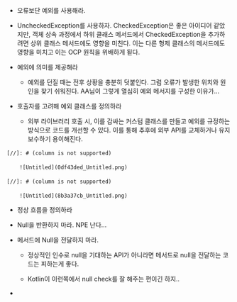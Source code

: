 - 오류보단 예외를 사용해라.

- UncheckedException를 사용하자. CheckedException은 좋은 아이디어 같았지만, 객체 상속 과정에서 하위 클래스 메서드에서 CheckedException을 추가하려면 상위 클래스 메서드에도 영향을 미친다. 이는 다른 형제 클래스의 메서드에도 영향을 미치고 이는 OCP 원칙을 위배하게 됟다.

- 예외에 의미를 제공해라

	- 예외를 던질 때는 전후 상황을 충분히 덧붙인다. 그럼 오류가 발생한 위치와 원인을 찾기 쉬워진다. AA님이 그렇게 열심히 예외 메서지를 구성한 이유가…

- 호출자를 고려해 예외 클래스를 정의하라

	- 외부 라이브러리 호출 시, 이를 감싸는 커스텀 클래스를 만들고 예외를 규정하는 방식으로 코드를 개선할 수 있다. 이를 통해 추후에 외부 API를 교체하거나 유지보수하기 용이해진다.

[//]: # (column_list is not supported)

	[//]: # (column is not supported)

		![Untitled](0df43ded_Untitled.png)

	[//]: # (column is not supported)

		![Untitled](8b3a37cb_Untitled.png)

- 정상 흐름을 정의하라

- Null을 반환하지 마라. NPE 난다…

- 메서드에 Null을 전달하지 마라.

	- 정상적인 인수로 null을 기대하는 API가 아니라면 메서드로 null을 전달하는 코드는 피하는게 좋다.

	- Kotlin이 이런쪽에서 null check를 잘 해주는 편이긴 하지..

- 


